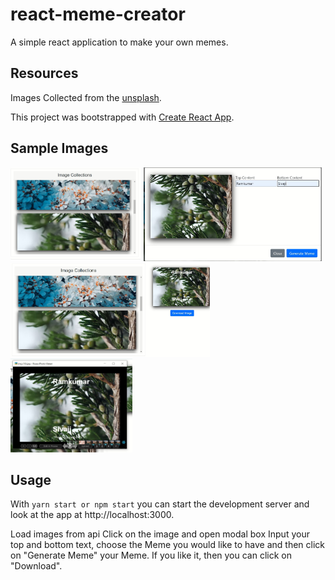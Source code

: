 # react-meme-creator
 
A simple react application to make your own memes.

## Resources

Images Collected from the [unsplash](https://images.unsplash.com). 

This project was bootstrapped with [Create React App](https://github.com/facebook/create-react-app).

## Sample Images

<img src="./FetchImagefromAPI.jpg" alt="sample image" height="150" >
<img src="./ShowModal.JPG" alt="sample image" height="150" >
<img src="./GenerateMeme.JPG" alt="sample image" height="150" >
<img src="./ImageDownloaded.JPG" alt="sample image" height="150" >

## Usage

With `yarn start or npm start` you can start the development server and look at the app at http://localhost:3000.

Load images from api
Click on the image and open modal box
Input your top and bottom text, choose the Meme you would like to have and then click on "Generate Meme"
your Meme. If you like it, then you can click on "Download".
